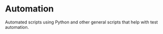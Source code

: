 # Automation
Automated scripts using Python and other general scripts that help with test automation.
